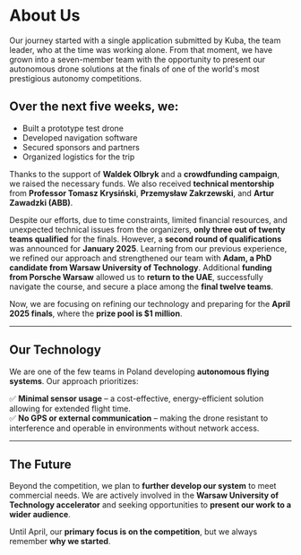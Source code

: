 # About Us

Our journey started with a single application submitted by Kuba, the team leader, who at the time was working alone. From that moment, we have grown into a seven-member team with the opportunity to present our autonomous drone solutions at the finals of one of the world's most prestigious autonomy competitions.

## Over the next five weeks, we:
- Built a prototype test drone  
- Developed navigation software  
- Secured sponsors and partners  
- Organized logistics for the trip  

Thanks to the support of **Waldek Olbryk** and a **crowdfunding campaign**, we raised the necessary funds. We also received **technical mentorship** from **Professor Tomasz Krysiński**, **Przemysław Zakrzewski**, and **Artur Zawadzki (ABB)**.

Despite our efforts, due to time constraints, limited financial resources, and unexpected technical issues from the organizers, **only three out of twenty teams qualified** for the finals. However, a **second round of qualifications** was announced for **January 2025**. Learning from our previous experience, we refined our approach and strengthened our team with **Adam, a PhD candidate from Warsaw University of Technology**. Additional **funding from Porsche Warsaw** allowed us to **return to the UAE**, successfully navigate the course, and secure a place among the **final twelve teams**.

Now, we are focusing on refining our technology and preparing for the **April 2025 finals**, where the **prize pool is $1 million**.

---

## Our Technology

We are one of the few teams in Poland developing **autonomous flying systems**. Our approach prioritizes:  

✅ **Minimal sensor usage** – a cost-effective, energy-efficient solution allowing for extended flight time.  
✅ **No GPS or external communication** – making the drone resistant to interference and operable in environments without network access.  

---

## The Future

Beyond the competition, we plan to **further develop our system** to meet commercial needs. We are actively involved in the **Warsaw University of Technology accelerator** and seeking opportunities to **present our work to a wider audience**.  

Until April, our **primary focus is on the competition**, but we always remember **why we started**.
